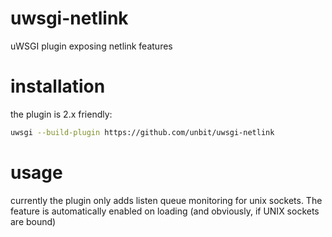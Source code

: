 uwsgi-netlink
=============

uWSGI plugin exposing netlink features

installation
============

the plugin is 2.x friendly:

```sh
uwsgi --build-plugin https://github.com/unbit/uwsgi-netlink
```

usage
=====

currently the plugin only adds listen queue monitoring for unix sockets. The feature is automatically enabled on loading (and obviously, if UNIX sockets are bound)
